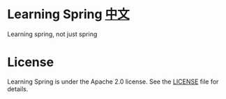 # Learning Spring [中文](./README_CN.md)

Learning spring, not just spring

# License

Learning Spring is under the Apache 2.0 license. See the [LICENSE](https://github.com/kanyways/learning-spring/blob/master/LICENSE) file for details.